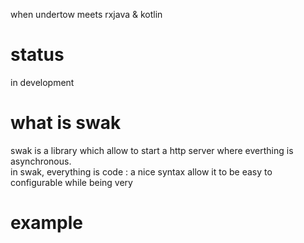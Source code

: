 when undertow meets rxjava & kotlin

# status
in development

# what is swak
swak is a library which allow to start a http server where everthing is asynchronous.  
in swak, everything is code : a nice syntax allow it to be easy to configurable
while being very


# example
